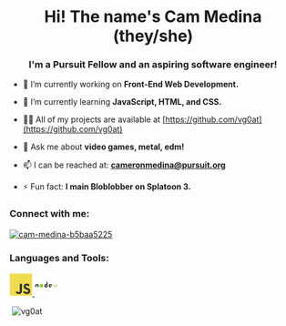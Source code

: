 <h1 align="center">Hi! The name's Cam Medina (they/she)</h1>
<h3 align="center">I'm a Pursuit Fellow and an aspiring software engineer!</h3>

- 🔭 I’m currently working on **Front-End Web Development.**

- 🌱 I’m currently learning **JavaScript, HTML, and CSS.**

- 👨‍💻 All of my projects are available at [https://github.com/vg0at](https://github.com/vg0at)

- 💬 Ask me about **video games, metal, edm!**

- 📫 I can be reached at: **cameronmedina@pursuit.org**

- ⚡ Fun fact: **I main Bloblobber on Splatoon 3.**

<h3 align="left">Connect with me:</h3>
<p align="left">
<a href="https://linkedin.com/in/cam-medina-b5baa5225" target="blank"><img align="center" src="https://raw.githubusercontent.com/rahuldkjain/github-profile-readme-generator/master/src/images/icons/Social/linked-in-alt.svg" alt="cam-medina-b5baa5225" height="30" width="40" /></a>
</p>

<h3 align="left">Languages and Tools:</h3>
<p align="left"> <a href="https://developer.mozilla.org/en-US/docs/Web/JavaScript" target="_blank" rel="noreferrer"> <img src="https://raw.githubusercontent.com/devicons/devicon/master/icons/javascript/javascript-original.svg" alt="javascript" width="40" height="40"/> </a> <a href="https://nodejs.org" target="_blank" rel="noreferrer"> <img src="https://raw.githubusercontent.com/devicons/devicon/master/icons/nodejs/nodejs-original-wordmark.svg" alt="nodejs" width="40" height="40"/> </a> </p>

<p>&nbsp;<img align="center" src="https://github-readme-stats.vercel.app/api?username=vg0at&show_icons=true&theme=dracula&locale=en" alt="vg0at" /></p>
